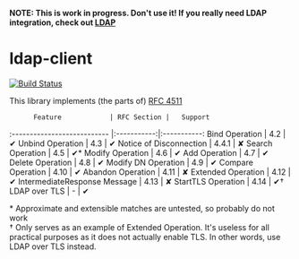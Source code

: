 **NOTE: This is work in progress. Don't use it! If you really need LDAP integration, check out [LDAP][LDAP]**

ldap-client
===========
[![Build Status](https://travis-ci.org/supki/ldap-client.svg?branch=master)](https://travis-ci.org/supki/ldap-client)

This library implements (the parts of) [RFC 4511][rfc4511]

          Feature            | RFC Section |   Support
:--------------------------- |:-----------:|:-----------:
Bind Operation               | 4.2         | ✔
Unbind Operation             | 4.3         | ✔
Notice of Disconnection      | 4.4.1       | ✘
Search Operation             | 4.5         | ✔\*
Modify Operation             | 4.6         | ✔
Add Operation                | 4.7         | ✔
Delete Operation             | 4.8         | ✔
Modify DN Operation          | 4.9         | ✔
Compare Operation            | 4.10        | ✔
Abandon Operation            | 4.11        | ✘
Extended Operation           | 4.12        | ✔
IntermediateResponse Message | 4.13        | ✘
StartTLS Operation           | 4.14        | ✔†
LDAP over TLS                | -           | ✔

\* Approximate and extensible matches are untested, so probably do not work  
† Only serves as an example of Extended Operation.  It's useless for all practical purposes as it does not actually enable TLS.  In other words, use LDAP over TLS instead.

  [rfc4511]: https://tools.ietf.org/html/rfc4511
  [LDAP]: https://hackage.haskell.org/package/LDAP
